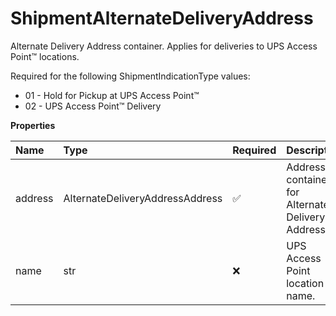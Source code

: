 # ShipmentAlternateDeliveryAddress

Alternate Delivery Address container. Applies for deliveries to UPS Access Point™ locations.

Required for the following ShipmentIndicationType values:

- 01 - Hold for Pickup at UPS Access Point™
- 02 - UPS Access Point™ Delivery

**Properties**

| Name    | Type                            | Required | Description                                       |
| :------ | :------------------------------ | :------- | :------------------------------------------------ |
| address | AlternateDeliveryAddressAddress | ✅       | Address container for Alternate Delivery Address. |
| name    | str                             | ❌       | UPS Access Point location name.                   |

<!-- This file was generated by liblab | https://liblab.com/ -->
